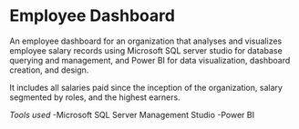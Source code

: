 # Employee Dashboard
An employee dashboard for an organization that analyses and visualizes employee salary records using Microsoft SQL server studio for database querying and management, and Power BI for data visualization, dashboard creation, and design.

It includes all salaries paid since the inception of the organization, salary segmented by roles, and the highest earners. 

*Tools used*
-Microsoft SQL Server Management Studio
-Power BI
